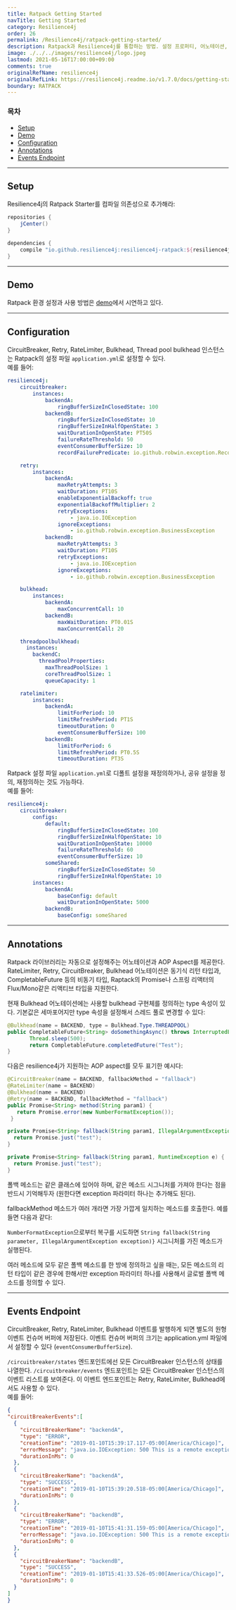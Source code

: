 ```yaml
---
title: Ratpack Getting Started
navTitle: Getting Started
category: Resilience4j
order: 26
permalink: /Resilience4j/ratpack-getting-started/
description: Ratpack과 Resilience4j를 통합하는 방법. 설정 프로퍼티, 어노테이션, 엔드포인트 소개
image: ./../../images/resilience4j/logo.jpeg
lastmod: 2021-05-16T17:00:00+09:00
comments: true
originalRefName: resilience4j
originalRefLink: https://resilience4j.readme.io/v1.7.0/docs/getting-started-5
boundary: RATPACK
---
```


### 목차

- [Setup](#setup)
- [Demo](#demo)
- [Configuration](#configuration)
- [Annotations](#annotations)
- [Events Endpoint](#events-endpoint)

---

## Setup

Resilience4j의 Ratpack Starter를 컴파일 의존성으로 추가해라:

```gradle
repositories {
    jCenter()
}

dependencies {
    compile "io.github.resilience4j:resilience4j-ratpack:${resilience4jVersion}"
}
```

---

## Demo

Ratpack 환경 설정과 사용 방법은 [demo](https://github.com/resilience4j/resilience4j-ratpack-demo)에서 시연하고 있다.

---

## Configuration

CircuitBreaker, Retry, RateLimiter, Bulkhead, Thread pool bulkhead 인스턴스는 Ratpack의 설정 파일 `application.yml`로 설정할 수 있다.<br>예를 들어:

```yaml
resilience4j:
    circuitbreaker:
        instances:
            backendA:
                ringBufferSizeInClosedState: 100
            backendB:
                ringBufferSizeInClosedState: 10
                ringBufferSizeInHalfOpenState: 3
                waitDurationInOpenState: PT50S
                failureRateThreshold: 50
                eventConsumerBufferSize: 10
                recordFailurePredicate: io.github.robwin.exception.RecordFailurePredicate

    retry:
        instances:
            backendA:
                maxRetryAttempts: 3
                waitDuration: PT10S
                enableExponentialBackoff: true
                exponentialBackoffMultiplier: 2
                retryExceptions:
                    - java.io.IOException
                ignoreExceptions:
                    - io.github.robwin.exception.BusinessException
            backendB:
                maxRetryAttempts: 3
                waitDuration: PT10S
                retryExceptions:
                    - java.io.IOException
                ignoreExceptions:
                    - io.github.robwin.exception.BusinessException

    bulkhead:
        instances:
            backendA:
                maxConcurrentCall: 10
            backendB:
                maxWaitDuration: PT0.01S
                maxConcurrentCall: 20

    threadpoolbulkhead:
      instances:
        backendC:
          threadPoolProperties:
            maxThreadPoolSize: 1
            coreThreadPoolSize: 1
            queueCapacity: 1

    ratelimiter:
        instances:
            backendA:
                limitForPeriod: 10
                limitRefreshPeriod: PT1S
                timeoutDuration: 0
                eventConsumerBufferSize: 100
            backendB:
                limitForPeriod: 6
                limitRefreshPeriod: PT0.5S
                timeoutDuration: PT3S
```

Ratpack 설정 파일 `application.yml`로 디폴트 설정을 재정의하거나, 공유 설정을 정의, 재정의하는 것도 가능하다.<br>예를 들어:

```yaml
resilience4j:
    circuitbreaker:
        configs:
            default:
                ringBufferSizeInClosedState: 100
                ringBufferSizeInHalfOpenState: 10
                waitDurationInOpenState: 10000
                failureRateThreshold: 60
                eventConsumerBufferSize: 10
            someShared:
                ringBufferSizeInClosedState: 50
                ringBufferSizeInHalfOpenState: 10
        instances:
            backendA:
                baseConfig: default
                waitDurationInOpenState: 5000
            backendB:
                baseConfig: someShared
```

---

## Annotations

Ratpack 라이브러리는 자동으로 설정해주는 어노테이션과 AOP Aspect를 제공한다.<br>
RateLimiter, Retry, CircuitBreaker, Bulkhead 어노테이션은 동기식 리턴 타입과, CompletableFuture 등의 비동기 타입, Raptack의 Promise나 스프링 리액터의 Flux/Mono같은 리액티브 타입을 지원한다.

현재 Bulkhead 어노테이션에는 사용할 bulkhead 구현체를 정의하는 type 속성이 있다. 기본값은 세마포어지만 type 속성을 설정해서 스레드 풀로 변경할 수 있다:

```java
@Bulkhead(name = BACKEND, type = Bulkhead.Type.THREADPOOL)
public CompletableFuture<String> doSomethingAsync() throws InterruptedException {
       Thread.sleep(500);
       return CompletableFuture.completedFuture("Test");
}
```

다음은 resilience4j가 지원하는 AOP aspect를 모두 표기한 예시다:

```java
@CircuitBreaker(name = BACKEND, fallbackMethod = "fallback")
@RateLimiter(name = BACKEND)
@Bulkhead(name = BACKEND)
@Retry(name = BACKEND, fallbackMethod = "fallback")
public Promise<String> method(String param1) {
   return Promise.error(new NumberFormatException());
 }

private Promise<String> fallback(String param1, IllegalArgumentException e) {
  return Promise.just("test");
}

private Promise<String> fallback(String param1, RuntimeException e) {
  return Promise.just("test");
}
```

폴백 메소드는 같은 클래스에 있어야 하며, 같은 메소드 시그니처를 가져야 한다는 점을 반드시 기억해두자 (원한다면 exception 파라미터 하나는 추가해도 된다).

fallbackMethod 메소드가 여러 개라면 가장 가깝게 일치하는 메소드를 호출한다. 예를 들면 다음과 같다:

`NumberFormatException`으로부터 복구를 시도하면 `String fallback(String parameter, IllegalArgumentException exception)}` 시그니처를 가진 메소드가 실행된다.

여러 메소드에 모두 같은 폴백 메소드를 한 방에 정의하고 싶을 때는, 모든 메소드의 리턴 타입이 같은 경우에 한해서만 exception 파라미터 하나를 사용해서 글로벌 폴백 메소드를 정의할 수 있다.

---

## Events Endpoint

CircuitBreaker, Retry, RateLimiter, Bulkhead 이벤트를 발행하게 되면 별도의 원형 이벤트 컨슈머 버퍼에 저장된다. 이벤트 컨슈머 버퍼의 크기는 application.yml 파일에서 설정할 수 있다 (`eventConsumerBufferSize`).

`/circuitbreaker/states` 엔드포인트에선 모든 CircuitBreaker 인스턴스의 상태를 나열한다. `/circuitbreaker/events` 엔드포인트는 모든 CircuitBreaker 인스턴스의 이벤트 리스트를 보여준다. 이 이벤트 엔드포인트는 Retry, RateLimiter, Bulkhead에서도 사용할 수 있다.<br>
예를 들어:

```json
{
"circuitBreakerEvents":[
  {
    "circuitBreakerName": "backendA",
    "type": "ERROR",
    "creationTime": "2019-01-10T15:39:17.117-05:00[America/Chicago]",
    "errorMessage": "java.io.IOException: 500 This is a remote exception",
    "durationInMs": 0
  },
  {
    "circuitBreakerName": "backendA",
    "type": "SUCCESS",
    "creationTime": "2019-01-10T15:39:20.518-05:00[America/Chicago]",
    "durationInMs": 0
  },
  {
    "circuitBreakerName": "backendB",
    "type": "ERROR",
    "creationTime": "2019-01-10T15:41:31.159-05:00[America/Chicago]",
    "errorMessage": "java.io.IOException: 500 This is a remote exception",
    "durationInMs": 0
  },
  {
    "circuitBreakerName": "backendB",
    "type": "SUCCESS",
    "creationTime": "2019-01-10T15:41:33.526-05:00[America/Chicago]",
    "durationInMs": 0
  }
]
}
```